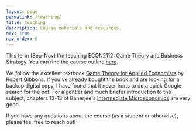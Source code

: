 ```yaml
---
layout: page
permalink: /teaching/
title: teaching
description: Course materials and resources.
nav: true
nav_order: 6
---
```


This term (Sep-Nov) I'm teaching ECON2112: Game Theory and Business Strategy. You can find the course outline [here](https://www.unsw.edu.au/course-outlines/course-outline#year=2024&term=Term%203&deliveryMode=In%20Person&deliveryFormat=Standard&teachingPeriod=T3&deliveryLocation=Kensington&courseCode=ECON2112&activityGroupId=1).

We follow the excellent textbook [Game Theory for Applied Economists](https://press.princeton.edu/books/paperback/9780691003955/game-theory-for-applied-economists) by Robert Gibbons. If you've already bought the book and are looking for a backup digital copy, I have found that it never hurts to do a quick Google search for the pdf. For a gentler and much briefer introduction to the subject, chapters 12-13 of Banerjee's [Intermediate Microeconomics](https://banerjeemicro.com/) are very good.

If you have any questions about the course (as a student or otherwise), please feel free to reach out!